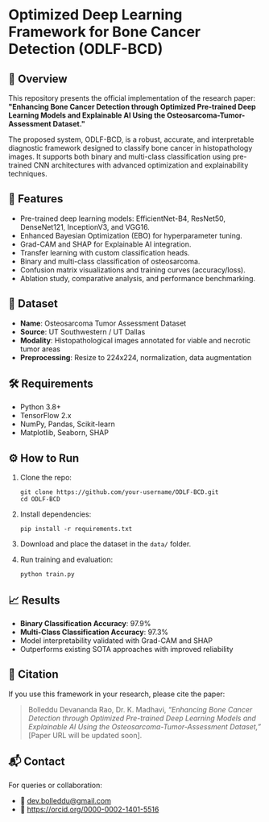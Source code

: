 # Optimized Deep Learning Framework for Bone Cancer Detection (ODLF-BCD)

## 📌 Overview

This repository presents the official implementation of the research paper:
**"Enhancing Bone Cancer Detection through Optimized Pre-trained Deep Learning Models and Explainable AI Using the Osteosarcoma-Tumor-Assessment Dataset."**

The proposed system, ODLF-BCD, is a robust, accurate, and interpretable diagnostic framework designed to classify bone cancer in histopathology images. It supports both binary and multi-class classification using pre-trained CNN architectures with advanced optimization and explainability techniques.

## 🚀 Features

- Pre-trained deep learning models: EfficientNet-B4, ResNet50, DenseNet121, InceptionV3, and VGG16.
- Enhanced Bayesian Optimization (EBO) for hyperparameter tuning.
- Grad-CAM and SHAP for Explainable AI integration.
- Transfer learning with custom classification heads.
- Binary and multi-class classification of osteosarcoma.
- Confusion matrix visualizations and training curves (accuracy/loss).
- Ablation study, comparative analysis, and performance benchmarking.

## 🧠 Dataset

- **Name**: Osteosarcoma Tumor Assessment Dataset  
- **Source**: UT Southwestern / UT Dallas  
- **Modality**: Histopathological images annotated for viable and necrotic tumor areas  
- **Preprocessing**: Resize to 224x224, normalization, data augmentation

## 🛠️ Requirements

- Python 3.8+
- TensorFlow 2.x
- NumPy, Pandas, Scikit-learn
- Matplotlib, Seaborn, SHAP

## ⚙️ How to Run

1. Clone the repo:
    ```
    git clone https://github.com/your-username/ODLF-BCD.git
    cd ODLF-BCD
    ```

2. Install dependencies:
    ```
    pip install -r requirements.txt
    ```

3. Download and place the dataset in the `data/` folder.

4. Run training and evaluation:
    ```
    python train.py
    ```

## 📈 Results

- **Binary Classification Accuracy**: 97.9%
- **Multi-Class Classification Accuracy**: 97.3%
- Model interpretability validated with Grad-CAM and SHAP
- Outperforms existing SOTA approaches with improved reliability

## 🧪 Citation

If you use this framework in your research, please cite the paper:

> Bolleddu Devananda Rao, Dr. K. Madhavi, *“Enhancing Bone Cancer Detection through Optimized Pre-trained Deep Learning Models and Explainable AI Using the Osteosarcoma-Tumor-Assessment Dataset,”* [Paper URL will be updated soon].

## 📬 Contact

For queries or collaboration:
- 📧 dev.bolleddu@gmail.com
- 🔗 https://orcid.org/0000-0002-1401-5516
